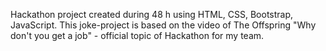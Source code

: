 Hackathon project created during 48 h using HTML, CSS, Bootstrap, JavaScript. This joke-project is based on the video of The Offspring "Why don't you get a job" - official topic of Hackathon for my team.
